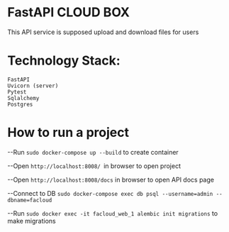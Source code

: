 # FastAPI   CLOUD BOX
This API service is supposed upload and download files for users 


# Technology Stack:

    FastAPI
    Uvicorn (server)
    Pytest
    Sqlalchemy
    Postgres

# How to run a project

--Run `sudo docker-compose up --build` to create container


--Open `http://localhost:8008/ `in browser to open project 


--Open `http://localhost:8008/docs` in browser to open API docs page


--Connect to DB `sudo docker-compose exec db psql --username=admin --dbname=facloud`

--Run `sudo docker exec -it facloud_web_1 alembic init migrations` to make migrations



